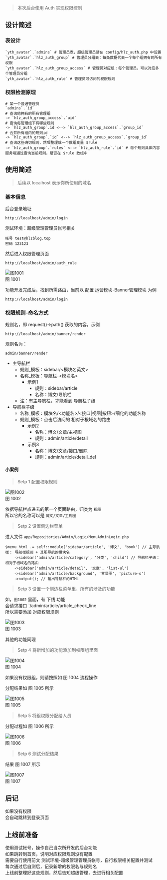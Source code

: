 > 本次后台使用 Auth 实现权限控制  

## 设计简述

### 表设计

    `yth_avatar`.`admins` # 管理员表，超级管理员请在 config/hlz_auth.php 中设置  
    `yth_avatar`.`hlz_auth_group` # 管理员分组表：每条数据代表一个每个组拥有的所有权限  
    `yth_avatar`.`hlz_auth_group_access` # 管理员对应组：每个管理员，可以对应多个管理员分组  
    `yth_avatar`.`hlz_auth_rule` # 管理员可访问的权限规则  

### 权限检测原理

    # 某一个普通管理员
    `admins`.`id`
    # 查询他拥有的所有管理组
    -> `hlz_auth_group_access`.`uid`
    # 查询每管理组下有哪些规则
    -> `hlz_auth_group`.id <--> `hlz_auth_group_access`.`group_id`
    # 合并所有组内的规则id
    -> `hlz_auth_group`.`id` <--> `hlz_auth_group_access`.`group_id`
    # 查询这些确切规则，然后整理成一个数组变量 $rule
    -> `hlz_auth_group`.`rules` <--> `hlz_auth_rule`.`id` # 每个规则具体内容
    服务端通过查询当前规则，是否在 $rule 数组中

## 使用简述

> 后续以 localhost 表示你所使用的域名

### 基本信息

后台登录地址

    http://localhost/admin/login

测试环境：超级管理管理员帐号相关

    帐号 test@hlzblog.top
    密码 123123

然后进入权限管理页面

    http://localhost/admin/auth_rule

![图1001](./1001.png)  
图 1001  


功能开发完成后，找到所需路由，当前以 配置 运营模块-Banner管理模块 为例

    http://localhost/admin/login

### 权限规则-命名方式

规则名，即 request()->path() 获取的内容，示例  

    http://localhost/admin/banner/render

规则名为：

    admin/banner/render

- 主导航栏
    - 规则_模板：sidebar/<模块名英文>
    - 名称_模板：导航栏-<模块名>
        - 示例1
            - 规则：sidebar/article
            - 名称：博文/导航栏
    - 注：有主导航栏，才能看到 导航栏子级
- 导航栏子级
    - 名称_模板：模块名/<功能名>/<接口|视图|按钮>/细化的功能名称
    - 规则_模板：点击后访问的 相对于根域名的路由
        - 示例2
            - 名称：博文/文章/主视图
            - 规则：admin/article/detail
        - 示例3
            - 名称：博文/文章/接口/删除
            - 规则：admin/article/detail_del



#### 小案例

> Setp 1 配置权限规则

![图1002](./1002.png)  
图 1002  

依据导航栏点进去的第一个页面路由，归类为 `视图`  
所以它的名称可以是 `博文/文章/主视图`

> Setp 2 设置侧边栏菜单

进入文件 `app/Repositories/Admin/Logic/MenuAdminLogic.php`

    $menu_html .= self::module('sidebar/article', '博文', 'book') // 主导航栏： 导航栏规则 + 其所导航的模块名
        ->sidebar('admin/article/category', '分类', 'child') // 导航栏子级： 相对于根域名的路由
        ->sidebar('admin/article/detail', '文章', 'list-ul')
        ->sidebar('admin/article/background', '背景图', 'picture-o')
        ->output(); // 输出导航栏的HTML

> Setp 3 设置一个侧边栏菜单里，所有的涉及的功能

如，`图1002` 里面，有 下线 功能  
会请求接口 `/admin/article/article_check_line  
所以需要添加 对应权限规则  

![图1003](./1003.png)  
图 1003  

其他的功能同理

> Setp 4 将新增加的功能添加到权限组里面

![图1004](./1004.png)  
图 1004  

如果没有权限组，则请按照如 图 1004 流程操作  

分配结果如 图 1005 所示

![图1005](./1005.png)  
图 1005  


> Setp 5 将组权限分配给人员

分配过程如 图 1006 所示

![图1006](./1006.png)  
图 1006  


> Setp 6 测试分配结果

结果 图 1007 所示

![图1007](./1007.png)  
图 1007  

## 后记
如果没有权限  
会自动跳转到登录页面  

## 上线前准备

使用测试帐号，操作自己当次所开发的后台功能  
如果跳转到首页，说明对应权限规则没有配置  
需要自行使用前文 测试环境-超级管理管理员帐号，自行权限相关配置并测试  
每次通过后自测后，记录新增的权限名与规则名  
上线前整理好这些规则，然后告知超级管理，去进行相关配置  
